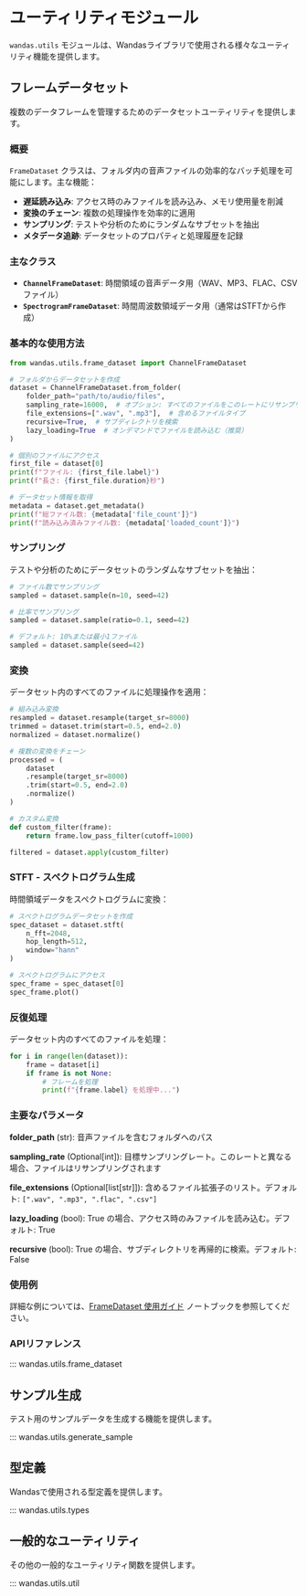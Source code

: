 # ユーティリティモジュール

`wandas.utils` モジュールは、Wandasライブラリで使用される様々なユーティリティ機能を提供します。

## フレームデータセット

複数のデータフレームを管理するためのデータセットユーティリティを提供します。

### 概要

`FrameDataset` クラスは、フォルダ内の音声ファイルの効率的なバッチ処理を可能にします。主な機能：

- **遅延読み込み**: アクセス時のみファイルを読み込み、メモリ使用量を削減
- **変換のチェーン**: 複数の処理操作を効率的に適用
- **サンプリング**: テストや分析のためにランダムなサブセットを抽出
- **メタデータ追跡**: データセットのプロパティと処理履歴を記録

### 主なクラス

- **`ChannelFrameDataset`**: 時間領域の音声データ用（WAV、MP3、FLAC、CSVファイル）
- **`SpectrogramFrameDataset`**: 時間周波数領域データ用（通常はSTFTから作成）

### 基本的な使用方法

```python
from wandas.utils.frame_dataset import ChannelFrameDataset

# フォルダからデータセットを作成
dataset = ChannelFrameDataset.from_folder(
    folder_path="path/to/audio/files",
    sampling_rate=16000,  # オプション: すべてのファイルをこのレートにリサンプリング
    file_extensions=[".wav", ".mp3"],  # 含めるファイルタイプ
    recursive=True,  # サブディレクトリを検索
    lazy_loading=True  # オンデマンドでファイルを読み込む（推奨）
)

# 個別のファイルにアクセス
first_file = dataset[0]
print(f"ファイル: {first_file.label}")
print(f"長さ: {first_file.duration}秒")

# データセット情報を取得
metadata = dataset.get_metadata()
print(f"総ファイル数: {metadata['file_count']}")
print(f"読み込み済みファイル数: {metadata['loaded_count']}")
```

### サンプリング

テストや分析のためにデータセットのランダムなサブセットを抽出：

```python
# ファイル数でサンプリング
sampled = dataset.sample(n=10, seed=42)

# 比率でサンプリング
sampled = dataset.sample(ratio=0.1, seed=42)

# デフォルト: 10%または最小1ファイル
sampled = dataset.sample(seed=42)
```

### 変換

データセット内のすべてのファイルに処理操作を適用：

```python
# 組み込み変換
resampled = dataset.resample(target_sr=8000)
trimmed = dataset.trim(start=0.5, end=2.0)
normalized = dataset.normalize()

# 複数の変換をチェーン
processed = (
    dataset
    .resample(target_sr=8000)
    .trim(start=0.5, end=2.0)
    .normalize()
)

# カスタム変換
def custom_filter(frame):
    return frame.low_pass_filter(cutoff=1000)

filtered = dataset.apply(custom_filter)
```

### STFT - スペクトログラム生成

時間領域データをスペクトログラムに変換：

```python
# スペクトログラムデータセットを作成
spec_dataset = dataset.stft(
    n_fft=2048,
    hop_length=512,
    window="hann"
)

# スペクトログラムにアクセス
spec_frame = spec_dataset[0]
spec_frame.plot()
```

### 反復処理

データセット内のすべてのファイルを処理：

```python
for i in range(len(dataset)):
    frame = dataset[i]
    if frame is not None:
        # フレームを処理
        print(f"{frame.label} を処理中...")
```

### 主要なパラメータ

**folder_path** (str): 音声ファイルを含むフォルダへのパス

**sampling_rate** (Optional[int]): 目標サンプリングレート。このレートと異なる場合、ファイルはリサンプリングされます

**file_extensions** (Optional[list[str]]): 含めるファイル拡張子のリスト。デフォルト: `[".wav", ".mp3", ".flac", ".csv"]`

**lazy_loading** (bool): True の場合、アクセス時のみファイルを読み込む。デフォルト: True

**recursive** (bool): True の場合、サブディレクトリを再帰的に検索。デフォルト: False

### 使用例

詳細な例については、[FrameDataset 使用ガイド](../../examples/03_frame_dataset_usage.ipynb) ノートブックを参照してください。

### APIリファレンス

::: wandas.utils.frame_dataset

## サンプル生成

テスト用のサンプルデータを生成する機能を提供します。

::: wandas.utils.generate_sample

## 型定義

Wandasで使用される型定義を提供します。

::: wandas.utils.types

## 一般的なユーティリティ

その他の一般的なユーティリティ関数を提供します。

::: wandas.utils.util
